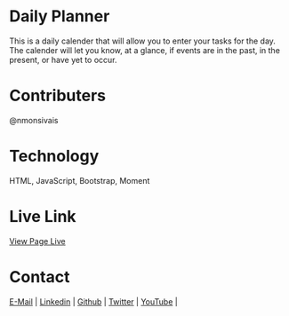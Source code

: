 # Daily Planner
This is a daily calender that will allow you to enter your tasks for the day.  The calender will let you know, at a glance, if events are in the past, in the present, or have yet to occur.  
# Contributers

@nmonsivais

# Technology
HTML, JavaScript, Bootstrap, Moment

# Live Link
[View Page Live](https://nmonsivais.github.io/dailyplanner/)

# Contact
[E-Mail](Mailto:nmonsivais@gmail.com) |
[Linkedin](http://www.linkedin.com/in/nmonsivais) |
[Github](http://github.com/nmonsivais) |
[Twitter](http://www.twitter.com/trobadour_XP) |
[YouTube](http://www.youtube.com/c/Trobadour_XP) |